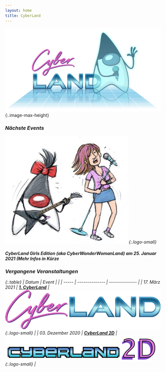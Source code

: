 ```yaml
---
layout: home
title: CyberLand
---
```


![cyberland](/assets/logo/cyberland_light_bg.png){:.image-max-height}


### <i class="fas fa-calendar" /> Nächste Events

![Logo CyberLand Girls Edition](/assets/logo/cyberland_girls_edition.jpg){:.logo-small}

#### CyberLand Girls Edition (aka CyberWonderWomanLand) am 25. Januar 2021 (Mehr Infos in Kürze

### <i class="fas fa-calendar-check" /> Vergangene Veranstaltungen

{:.table}
| Datum | Event          |                |
| ----- | -------------- | -------------- |
| 17. März 2021 | __[1. CyberLand](/2020)__ | ![Logo CyberLand](/assets/logo/logo-header.png){:.logo-small} | 
| 03. Dezember 2020 | __[CyberLand 2D](/2020-12)__ | ![Logo CyberLand 2D](/assets/logo/2D_schrift.png){:.logo-small} | 
